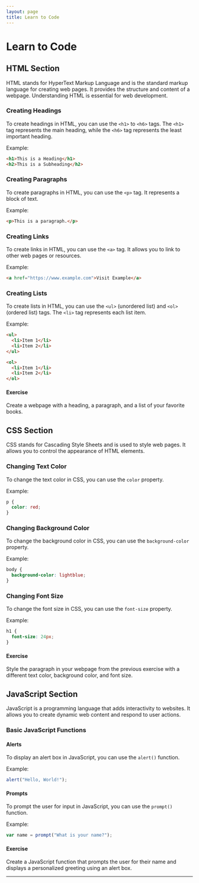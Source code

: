 ```yaml
---
layout: page
title: Learn to Code
---
```


# Learn to Code

## HTML Section

HTML stands for HyperText Markup Language and is the standard markup language for creating web pages. It provides the structure and content of a webpage. Understanding HTML is essential for web development.

### Creating Headings

To create headings in HTML, you can use the `<h1>` to `<h6>` tags. The `<h1>` tag represents the main heading, while the `<h6>` tag represents the least important heading.

Example:

```html
<h1>This is a Heading</h1>
<h2>This is a Subheading</h2>
```

### Creating Paragraphs

To create paragraphs in HTML, you can use the `<p>` tag. It represents a block of text.

Example:

```html
<p>This is a paragraph.</p>
```

### Creating Links

To create links in HTML, you can use the `<a>` tag. It allows you to link to other web pages or resources.

Example:

```html
<a href="https://www.example.com">Visit Example</a>
```

### Creating Lists

To create lists in HTML, you can use the `<ul>` (unordered list) and `<ol>` (ordered list) tags. The `<li>` tag represents each list item.

Example:

```html
<ul>
  <li>Item 1</li>
  <li>Item 2</li>
</ul>

<ol>
  <li>Item 1</li>
  <li>Item 2</li>
</ol>
```

#### Exercise

Create a webpage with a heading, a paragraph, and a list of your favorite books.

## CSS Section

CSS stands for Cascading Style Sheets and is used to style web pages. It allows you to control the appearance of HTML elements.

### Changing Text Color

To change the text color in CSS, you can use the `color` property.

Example:

```css
p {
  color: red;
}
```

### Changing Background Color

To change the background color in CSS, you can use the `background-color` property.

Example:

```css
body {
  background-color: lightblue;
}
```

### Changing Font Size

To change the font size in CSS, you can use the `font-size` property.

Example:

```css
h1 {
  font-size: 24px;
}
```

#### Exercise

Style the paragraph in your webpage from the previous exercise with a different text color, background color, and font size.

## JavaScript Section

JavaScript is a programming language that adds interactivity to websites. It allows you to create dynamic web content and respond to user actions.

### Basic JavaScript Functions

#### Alerts

To display an alert box in JavaScript, you can use the `alert()` function.

Example:

```javascript
alert("Hello, World!");
```

#### Prompts

To prompt the user for input in JavaScript, you can use the `prompt()` function.

Example:

```javascript
var name = prompt("What is your name?");
```

#### Exercise

Create a JavaScript function that prompts the user for their name and displays a personalized greeting using an alert box.

---